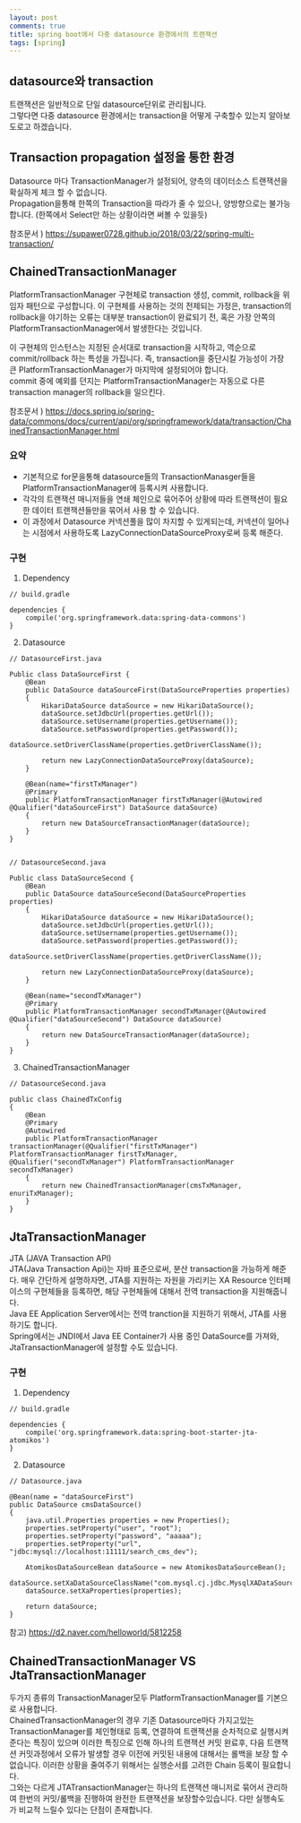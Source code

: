 ```yaml
---
layout: post
comments: true
title: spring boot에서 다중 datasource 환경에서의 트랜잭션 
tags: [spring]
---
```


## datasource와 transaction
트랜잭션은 일반적으로 단일 datasource단위로 관리됩니다.  
그렇다면 다중 datasource 환경에서는 transaction을 어떻게 구축할수 있는지 알아보도로고 하겠습니다.

## Transaction propagation 설정을 통한 환경
Datasource 마다 TransactionManager가 설정되어, 양측의 데이터소스 트랜잭션을 확실하게 체크 할 수 없습니다.  
Propagation을통해 한쪽의 Transaction을 따라가 줄 수 있으나, 양방향으로는 불가능합니다. (한쪽에서  Select만 하는 상황이라면 써볼 수 있을듯)

참조문서 ) https://supawer0728.github.io/2018/03/22/spring-multi-transaction/


## ChainedTransactionManager
PlatformTransactionManager 구현체로 transaction 생성, commit, rollback을 위임자 패턴으로 구성합니다. 이 구현체를 사용하는 것의 전제되는 가정은, transaction의 rollback을 야기하는 오류는 대부분 transaction이 완료되기 전, 혹은 가장 안쪽의 PlatformTransactionManager에서 발생한다는 것입니다.  
  
이 구현체의 인스턴스는 지정된 순서대로 transaction을 시작하고, 역순으로 commit/rollback 하는 특성을 가집니다. 즉, transaction을 중단시킬 가능성이 가장 큰 PlatformTransactionManager가 마지막에 설정되어야 합니다.  
commit 중에 예외를 던지는 PlatformTransactionManager는 자동으로 다른 transaction manager의 rollback을 일으킨다.

참조문서 ) https://docs.spring.io/spring-data/commons/docs/current/api/org/springframework/data/transaction/ChainedTransactionManager.html


### 요약
- 기본적으로 for문을통해 datasource들의 TransactionManasger들을 PlatformTransactionManager에 등록시켜 사용합니다.
- 각각의 트랜잭션 매니저들을 연쇄 체인으로 묶어주어 상황에 따라 트랜잭션이 필요한 데이터 트랜잭션들만을 묶어서 사용 할 수 있습니다. 
- 이 과정에서 Datasource 커넥션풀을 많이 차지할 수 있게되는데, 커넥션이 일어나는 시점에서 사용하도록 LazyConnectionDataSourceProxy로써 등록 해준다.

### 구현
1. Dependency  

```
// build.gradle

dependencies {
    compile('org.springframework.data:spring-data-commons')
}
```

2. Datasource  

```
// DatasourceFirst.java

Public class DataSourceFirst {
    @Bean
    public DataSource dataSourceFirst(DataSourceProperties properties)
    {
        HikariDataSource dataSource = new HikariDataSource();
        dataSource.setJdbcUrl(properties.getUrl());
        dataSource.setUsername(properties.getUsername());
        dataSource.setPassword(properties.getPassword());
        dataSource.setDriverClassName(properties.getDriverClassName());
 
        return new LazyConnectionDataSourceProxy(dataSource);
    }
 
    @Bean(name="firstTxManager")
    @Primary
    public PlatformTransactionManager firstTxManager(@Autowired @Qualifier("dataSourceFirst") DataSource dataSource)
    {
        return new DataSourceTransactionManager(dataSource);
    }
}


// DatasourceSecond.java

Public class DataSourceSecond {
    @Bean
    public DataSource dataSourceSecond(DataSourceProperties properties)
    {
        HikariDataSource dataSource = new HikariDataSource();
        dataSource.setJdbcUrl(properties.getUrl());
        dataSource.setUsername(properties.getUsername());
        dataSource.setPassword(properties.getPassword());
        dataSource.setDriverClassName(properties.getDriverClassName());
 
        return new LazyConnectionDataSourceProxy(dataSource);
    }
 
    @Bean(name="secondTxManager")
    @Primary
    public PlatformTransactionManager secondTxManager(@Autowired @Qualifier("dataSourceSecond") DataSource dataSource)
    {
        return new DataSourceTransactionManager(dataSource);
    }
}
```

3. ChainedTransactionManager  

```
// DatasourceSecond.java

public class ChainedTxConfig
{
    @Bean
    @Primary
    @Autowired
    public PlatformTransactionManager transactionManager(@Qualifier("firstTxManager") PlatformTransactionManager firstTxManager, @Qualifier("secondTxManager") PlatformTransactionManager secondTxManager)
    {
        return new ChainedTransactionManager(cmsTxManager, enuriTxManager);
    }
}
```

## JtaTransactionManager

JTA (JAVA Transaction API)  
JTA(Java Transaction Api)는 자바 표준으로써, 분산 transaction을 가능하게 해준다. 매우 간단하게 설명하자면, JTA를 지원하는 자원을 가리키는 XA Resource 인터페이스의 구현체들을 등록하면, 해당 구현체들에 대해서 전역 transaction을 지원해줍니다.  
Java EE Application Server에서는 전역 tranction을 지원하기 위해서, JTA를 사용하기도 합니다.   
Spring에서는 JNDI에서 Java EE Container가 사용 중인 DataSource를 가져와, JtaTransactionManager에 설정할 수도 있습니다.

### 구현
1. Dependency  

```
// build.gradle

dependencies {
    compile('org.springframework.data:spring-boot-starter-jta-atomikos')
}
```

2. Datasource  

```
// Datasource.java

@Bean(name = "dataSourceFirst")
public DataSource cmsDataSource()
{
    java.util.Properties properties = new Properties();
    properties.setProperty("user", "root");
    properties.setProperty("password", "aaaaa");
    properties.setProperty("url", "jdbc:mysql://localhost:11111/search_cms_dev");
 
    AtomikosDataSourceBean dataSource = new AtomikosDataSourceBean();
    dataSource.setXaDataSourceClassName("com.mysql.cj.jdbc.MysqlXADataSource");
    dataSource.setXaProperties(properties);
 
    return dataSource;
}
``` 
  
참고)  https://d2.naver.com/helloworld/5812258   


## ChainedTransactionManager VS JtaTransactionManager  
두가지 종류의 TransactionManager모두 PlatformTransactionManager를 기본으로 사용합니다.   
ChainedTransactionManager의 경우 기존 Datasource마다 가지고있는 TransactionManager를 체인형태로 등록, 연결하여 트랜잭션을 순차적으로 실행시켜준다는 특징이 있으며 이러한 특징으로 인해 하나의 트랜잭션 커밋 완료후, 다음 트랜잭션 커밋과정에서 오류가 발생할 경우 이전에 커밋된 내용에 대해서는 롤백을 보장 할 수 없습니다. 이러한 상황을 줄여주기 위해서는 실행순서를 고려한 Chain 등록이 필요합니다.   
그와는 다르게 JTATransactionManager는 하나의 트랜잭션 매니저로 묶어서 관리하여 한번의 커밋/롤백을 진행하여 완전한 트랜잭션을 보장할수있습니다. 다만 실행속도가 비교적 느릴수 있다는 단점이 존재합니다.